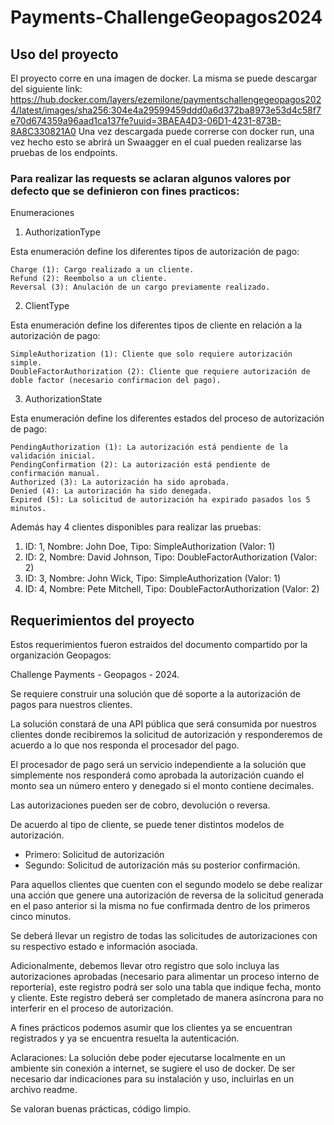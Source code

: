 # Payments-ChallengeGeopagos2024

## Uso del proyecto
El proyecto corre en una imagen de docker. La misma se puede descargar del siguiente link: https://hub.docker.com/layers/ezemilone/paymentschallengegeopagos2024/latest/images/sha256:304e4a29599459ddd0a6d372ba8973e53d4c58f7e70d674359a96aad1ca137fe?uuid=3BAEA4D3-06D1-4231-873B-8A8C330821A0
Una vez descargada puede correrse con docker run, una vez hecho esto se abrirá un Swaagger en el cual pueden realizarse las pruebas de los endpoints.

### Para realizar las requests se aclaran algunos valores por defecto que se definieron con fines practicos:
Enumeraciones

1. AuthorizationType

Esta enumeración define los diferentes tipos de autorización de pago:

    Charge (1): Cargo realizado a un cliente.
    Refund (2): Reembolso a un cliente.
    Reversal (3): Anulación de un cargo previamente realizado.

2. ClientType

Esta enumeración define los diferentes tipos de cliente en relación a la autorización de pago:

    SimpleAuthorization (1): Cliente que solo requiere autorización simple.
    DoubleFactorAuthorization (2): Cliente que requiere autorización de doble factor (necesario confirmacion del pago).

3. AuthorizationState

Esta enumeración define los diferentes estados del proceso de autorización de pago:

    PendingAuthorization (1): La autorización está pendiente de la validación inicial.
    PendingConfirmation (2): La autorización está pendiente de confirmación manual.
    Authorized (3): La autorización ha sido aprobada.
    Denied (4): La autorización ha sido denegada.
    Expired (5): La solicitud de autorización ha expirado pasados los 5 minutos.

Además hay 4 clientes disponibles para realizar las pruebas:
1) ID: 1, Nombre: John Doe, Tipo: SimpleAuthorization (Valor: 1)
2) ID: 2, Nombre: David Johnson, Tipo: DoubleFactorAuthorization (Valor: 2)
3) ID: 3, Nombre: John Wick, Tipo: SimpleAuthorization (Valor: 1)
4) ID: 4, Nombre: Pete Mitchell, Tipo: DoubleFactorAuthorization (Valor: 2)

## Requerimientos del proyecto
Estos requerimientos fueron estraidos del documento compartido por la organización Geopagos:

Challenge Payments - Geopagos - 2024.

Se requiere construir una solución que dé soporte a la autorización de pagos para nuestros clientes.

La solución constará de una API pública que será consumida por nuestros clientes donde recibiremos la solicitud de autorización y responderemos de acuerdo a lo que nos responda el procesador del pago.

El procesador de pago será un servicio independiente a la solución que simplemente nos responderá como aprobada la autorización cuando el monto sea un número entero y denegado si el monto contiene decimales.

Las autorizaciones pueden ser de cobro, devolución o reversa.

De acuerdo al tipo de cliente, se puede tener distintos modelos de autorización.
- Primero: Solicitud de autorización
- Segundo: Solicitud de autorización más su posterior confirmación.

Para aquellos clientes que cuenten con el segundo modelo se debe realizar una acción que genere una autorización de reversa de la solicitud generada en el paso anterior si la misma no fue confirmada dentro de los primeros cinco minutos.

Se deberá llevar un registro de todas las solicitudes de autorizaciones con su respectivo estado e información asociada.

Adicionalmente, debemos llevar otro registro que solo incluya las autorizaciones aprobadas (necesario para alimentar un proceso interno de reportería), este registro podrá ser solo una tabla que indique fecha, monto y cliente. Este registro deberá ser completado de manera asíncrona para no interferir en el proceso de autorización.

A fines prácticos podemos asumir que los clientes ya se encuentran registrados y ya se encuentra resuelta la autenticación.

Aclaraciones:
La solución debe poder ejecutarse localmente en un ambiente sin conexión a internet, se sugiere el uso de docker. De ser necesario dar indicaciones para su instalación y uso, incluirlas en un archivo readme.

Se valoran buenas prácticas, código limpio.

